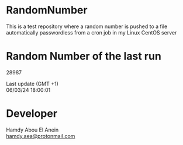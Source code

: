 # RandomNumber    
This is a test repository where a random number is pushed to a file automatically passwordless from a cron job in my Linux CentOS server    
# Random Number of the last run   
28987
      
Last update (GMT +1)    
06/03/24 18:00:01
# Developer    
Hamdy Abou El Anein   
hamdy.aea@protonmail.com
